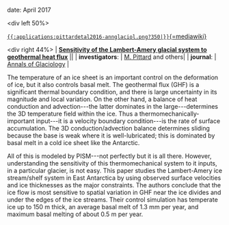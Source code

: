 date: April 2017

\<div left 50%\>

[`{{:applications:pittardetal2016-annglaciol.png?350|}}`{=mediawiki}](http://dx.doi.org/10.1017/aog.2016.26)


\<div right 44%\> \| **[Sensitivity of the Lambert-Amery glacial
system to geothermal heat
flux](http://dx.doi.org/10.1017/aog.2016.26)** \|\| \|
**investigators**: \| [M.
Pittard](http://www.imas.utas.edu.au/) and others\| \|
**journal**: \| [Annals of
Glaciology](https://www.cambridge.org/core/journals/annals-of-glaciology)
\|

The temperature of an ice sheet is an important control on the
deformation of ice, but it also controls basal melt. The geothermal flux
(GHF) is a significant thermal boundary condition, and there is large
uncertainty in its magnitude and local variation. On the other hand, a
balance of heat conduction and advection\-\--the latter dominates in the
large\-\--determines the 3D temperature field within the ice. Thus a
thermomechanically-important input\-\--it is a velocity boundary
condition\-\--is the rate of surface accumulation. The 3D
conduction/advection balance determines sliding because the base is weak
where it is well-lubricated; this is dominated by basal melt in a cold
ice sheet like the Antarctic.

All of this is modeled by PISM\-\--not perfectly but it is all there.
However, understanding the sensitivity of this thermomechanical system
to it inputs, in a particular glacier, is not easy. This paper studies
the Lambert-Amery ice stream/shelf system in East Antarctica by using
observed surface velocities and ice thicknesses as the major
constraints. The authors conclude that the ice flow is most sensitive to
spatial variation in GHF near the ice divides and under the edges of the
ice streams. Their control simulation has temperate ice up to 150 m
thick, an average basal melt of 1.3 mm per year, and maximum basal
melting of about 0.5 m per year.




